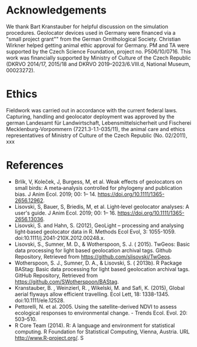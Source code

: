 


# Acknowledgements
We thank Bart Kranstauber for helpful discussion on the simulation procedures. Geolocator devices used in Germany were financed via a "small project grant"" from the German Ornithological Society. Christian Wirkner helped getting animal ethic approval for Germany. PM and TA were supported by the Czech Science Foundation, project no. P506/10/0716. This work was financially supported by Ministry of Culture of the Czech Republic (DKRVO 2014/17, 2015/18 and DKRVO 2019–2023/6.VIII.d, National Museum, 00023272). 


# Ethics 
Fieldwork was carried out in accordance with the current federal laws. Capturing, handling and geolocator deployment was approved by the german Landesamt für Landwirtschaft, Lebensmittelsicherheit und Fischerei Mecklenburg-Vorpommern (7221.3-1.1-035/11), the animal care and ethics representatives of Ministry of Culture of the Czech Republic (No. 02/2011), xxx


# References

* Brlík, V, Koleček, J, Burgess, M, et al. Weak effects of geolocators on small birds: A meta‐analysis controlled for phylogeny and publication bias. J Anim Ecol. 2019; 00: 1– 14. https://doi.org/10.1111/1365-2656.12962. <a id="brlik_jae_2019"></a>
* Lisovski, S, Bauer, S, Briedis, M, et al. Light‐level geolocator analyses: A user's guide. J Anim Ecol. 2019; 00: 1– 16. https://doi.org/10.1111/1365-2656.13036. <a id="lisovski_2019"></a>
* Lisovski, S. and Hahn, S. (2012), GeoLight – processing and analysing light‐based geolocator data in R. Methods Ecol Evol, 3: 1055-1059. doi:10.1111/j.2041-210X.2012.00248.x. <a id="#lisovskis_hahn_2012"></a>
* Lisovski, S., Sumner, M. D., & Wotherspoon, S. J. ( 2015). TwGeos: Basic data processing for light based geolocation archival tags. Github Repository, Retrieved from https://github.com/slisovski/TwGeos. <a id="#lisovski_TWGeos_2015"></a>
* Wotherspoon, S. J., Sumner, D. A., & Lisovski, S. ( 2013b). R Package BAStag: Basic data processing for light based geolocation archival tags. GitHub Repository, Retrieved from https://github.com/SWotherspoon/BAStag. <a id="#wotherspoon_2013"></a>
* Kranstauber, B. , Weinzierl, R. , Wikelski, M. and Safi, K. (2015), Global aerial flyways allow efficient travelling. Ecol Lett, 18: 1338-1345. doi:10.1111/ele.12528. <a id="#kranstauber_2015"></a>
* Pettorelli, N. et al. 2005. Using the satellite-derived NDVI to assess ecological responses to environmental change. - Trends Ecol. Evol. 20: 503–510. <a id="#petorelli_2005"></a>
* R Core Team (2014). R: A language and environment for statistical computing. R Foundation for Statistical Computing, Vienna, Austria. URL http://www.R-project.org/. <a id="#Rdev"></a>S
